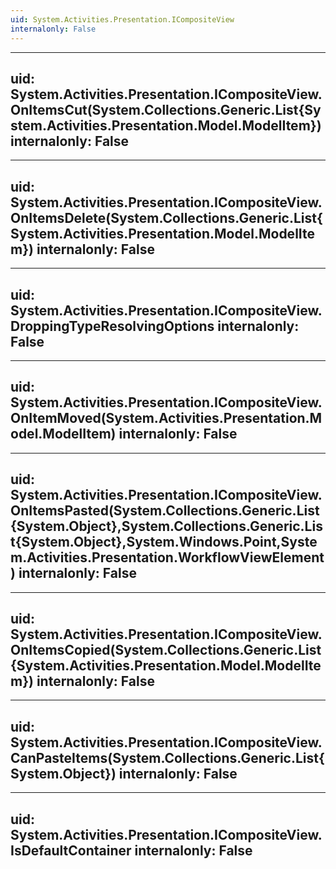 ```yaml
---
uid: System.Activities.Presentation.ICompositeView
internalonly: False
---
```


---
uid: System.Activities.Presentation.ICompositeView.OnItemsCut(System.Collections.Generic.List{System.Activities.Presentation.Model.ModelItem})
internalonly: False
---

---
uid: System.Activities.Presentation.ICompositeView.OnItemsDelete(System.Collections.Generic.List{System.Activities.Presentation.Model.ModelItem})
internalonly: False
---

---
uid: System.Activities.Presentation.ICompositeView.DroppingTypeResolvingOptions
internalonly: False
---

---
uid: System.Activities.Presentation.ICompositeView.OnItemMoved(System.Activities.Presentation.Model.ModelItem)
internalonly: False
---

---
uid: System.Activities.Presentation.ICompositeView.OnItemsPasted(System.Collections.Generic.List{System.Object},System.Collections.Generic.List{System.Object},System.Windows.Point,System.Activities.Presentation.WorkflowViewElement)
internalonly: False
---

---
uid: System.Activities.Presentation.ICompositeView.OnItemsCopied(System.Collections.Generic.List{System.Activities.Presentation.Model.ModelItem})
internalonly: False
---

---
uid: System.Activities.Presentation.ICompositeView.CanPasteItems(System.Collections.Generic.List{System.Object})
internalonly: False
---

---
uid: System.Activities.Presentation.ICompositeView.IsDefaultContainer
internalonly: False
---
